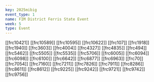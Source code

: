 ```yaml
---
key: 2025mibig
event_type: 1
name: FIM District Ferris State Event
week: 5
type: Event
---
```

[[frc10421]]
[[frc10589]]
[[frc10595]]
[[frc10622]]
[[frc107]]
[[frc1918]]
[[frc1940]]
[[frc3603]]
[[frc4004]]
[[frc4327]]
[[frc4835]]
[[frc494]]
[[frc5462]]
[[frc5505]]
[[frc5535]]
[[frc5706]]
[[frc6005]]
[[frc6094]]
[[frc6098]]
[[frc6100]]
[[frc6642]]
[[frc6877]]
[[frc6963]]
[[frc70]]
[[frc7054]]
[[frc7160]]
[[frc7211]]
[[frc7826]]
[[frc7911]]
[[frc8286]]
[[frc8611]]
[[frc8612]]
[[frc9225]]
[[frc9242]]
[[frc9721]]
[[frc9742]]
[[frc9756]]

